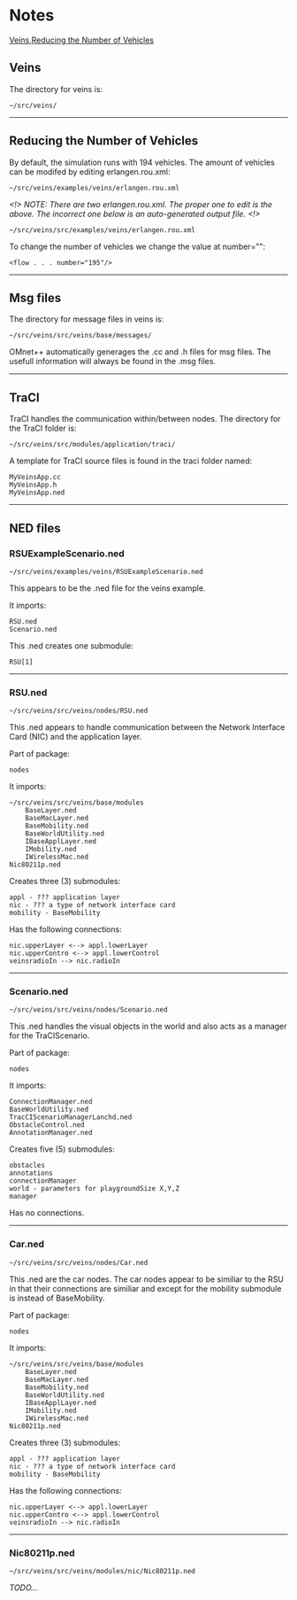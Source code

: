 # Notes
[Veins](#veins),[Reducing the Number of Vehicles](#reduce_veh)

## <a name="veins"></a>Veins
The directory for veins is:
```
~/src/veins/
```

----

## <a name="reduce_veh"></a>Reducing the Number of Vehicles

By default, the simulation runs with 194 vehicles. The amount of vehicles can be modifed by editing erlangen.rou.xml:
```
~/src/veins/examples/veins/erlangen.rou.xml
```

*<!> NOTE: There are two erlangen.rou.xml. The proper one to edit is the above. The incorrect one below is an auto-generated output file. <!>*
```
~/src/veins/src/examples/veins/erlangen.rou.xml
```

To change the number of vehicles we change the value at number="":
```
<flow . . . number="195"/>
```

----

## Msg files

The directory for message files in veins is:
```
~/src/veins/src/veins/base/messages/
```

OMnet++ automatically generages the .cc and .h files for msg files. The usefull information will always be found in the .msg files.

----

## TraCI

TraCI handles the communication within/between nodes. The directory for the TraCI folder is:
```
~/src/veins/src/modules/application/traci/
```

A template for TraCI source files is found in the traci folder named:

```
MyVeinsApp.cc
MyVeinsApp.h
MyVeinsApp.ned
```

----

## NED files

### RSUExampleScenario.ned
```
~/src/veins/examples/veins/RSUExampleScenario.ned
```
This appears to be the .ned file for the veins example.

It imports:
```
RSU.ned
Scenario.ned
```

This .ned creates one submodule:
```
RSU[1]
```
----

### RSU.ned
```
~/src/veins/src/veins/nodes/RSU.ned
```

This .ned appears to handle communication between the Network Interface Card (NIC) and the application layer. 

Part of package:
```
nodes
```

It imports:
```
~/src/veins/src/veins/base/modules
	BaseLayer.ned
	BaseMacLayer.ned
	BaseMobility.ned
	BaseWorldUtility.ned
	IBaseApplLayer.ned
	IMobility.ned
	IWirelessMac.ned
Nic80211p.ned
```

Creates three (3) submodules:
```
appl - ??? application layer 
nic - ??? a type of network interface card
mobility - BaseMobility
```
	
Has the following connections:
```
nic.upperLayer <--> appl.lowerLayer
nic.upperContro <--> appl.lowerControl
veinsradioIn --> nic.radioIn
```	

----

### Scenario.ned
```
~/src/veins/src/veins/nodes/Scenario.ned
```

This .ned handles the visual objects in the world and also acts as a manager for the TraCIScenario.

Part of package:
```
nodes
```

It imports:
```
ConnectionManager.ned
BaseWorldUtility.ned
TracCIScenarioManagerLanchd.ned
ObstacleControl.ned
AnnotationManager.ned
```	

Creates five (5) submodules:
```
obstacles
annotations
connectionManager
world - parameters for playgroundSize X,Y,Z
manager
```	

Has no connections.

----

### Car.ned
```
~/src/veins/src/veins/nodes/Car.ned
```

This .ned are the car nodes. The car nodes appear to be similiar to the RSU in that their connections are similiar and except for the mobility submodule is <veinsmobilityType> instead of BaseMobility.

Part of package:
```
nodes
```

It imports:
```
~/src/veins/src/veins/base/modules
	BaseLayer.ned
	BaseMacLayer.ned
	BaseMobility.ned
	BaseWorldUtility.ned
	IBaseApplLayer.ned
	IMobility.ned
	IWirelessMac.ned
Nic80211p.ned
```

Creates three (3) submodules:
```
appl - ??? application layer 
nic - ??? a type of network interface card
mobility - BaseMobility
```	

Has the following connections:
```
nic.upperLayer <--> appl.lowerLayer
nic.upperContro <--> appl.lowerControl
veinsradioIn --> nic.radioIn
```

----

### Nic80211p.ned
```
~/src/veins/src/veins/modules/nic/Nic80211p.ned
```

*TODO...*
